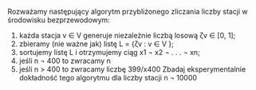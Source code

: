 Rozważamy następujący algorytm przybliżonego zliczania liczby stacji w środowisku bezprzewodowym:
1. każda stacja v ∈ V generuje niezależnie liczbą losową ζv ∈ [0, 1];
2. zbieramy (nie ważne jak) listę L = {ζv : v ∈ V };
3. sortujemy listę L i otrzymujemy ciąg x1 ¬ x2 ¬ . . . ¬ xn;
4. jeśli n ¬ 400 to zwracamy n
5. jeśli n > 400 to zwracamy liczbę 399/x400
Zbadaj eksperymentalnie dokładność tego algorytmu dla liczby stacji n ¬ 10000